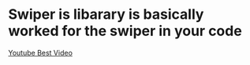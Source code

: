 <h1> Swiper is libarary is basically worked for the swiper in your code </h1>
<a href="https://youtu.be/k8CTDarG_mk?si=vAKNR4kApLUcHjCQ">Youtube Best Video </a>

